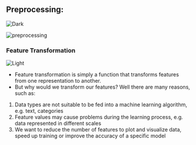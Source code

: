 ## Preprocessing:
 ![Dark](https://user-images.githubusercontent.com/12748752/126914729-75e0fed5-fdaa-4216-81c8-719340e80694.png)

 ![preprocessing](https://user-images.githubusercontent.com/12748752/126914717-48cc96d8-956a-4e6d-88b6-0166fb71290e.jpg)
 
### Feature Transformation
![Light](https://user-images.githubusercontent.com/12748752/126914730-b5b13ba9-4d20-4ebf-b0ed-231af4c8b984.png)

* Feature transformation is simply a function that transforms features from one representation to another. 
* But why would we transform our features? Well there are many reasons, such as:

1. Data types are not suitable to be fed into a machine learning algorithm, e.g. text, categories
2. Feature values may cause problems during the learning process, e.g. data represented in different scales
3. We want to reduce the number of features to plot and visualize data, speed up training or improve the accuracy of a specific model


